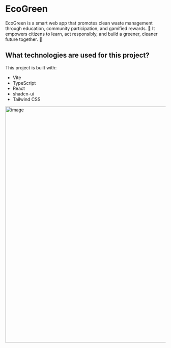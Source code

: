 # EcoGreen

EcoGreen is a smart web app that promotes clean waste management through education, community participation, and gamified rewards. 🌿 It empowers citizens to learn, act responsibly, and build a greener, cleaner future together. 💚



## What technologies are used for this project?

This project is built with:

- Vite
- TypeScript
- React
- shadcn-ui
- Tailwind CSS

<img width="980" height="741" alt="image" src="https://github.com/user-attachments/assets/8b0de02e-90d3-4377-9c6f-b056bf25089b" />
